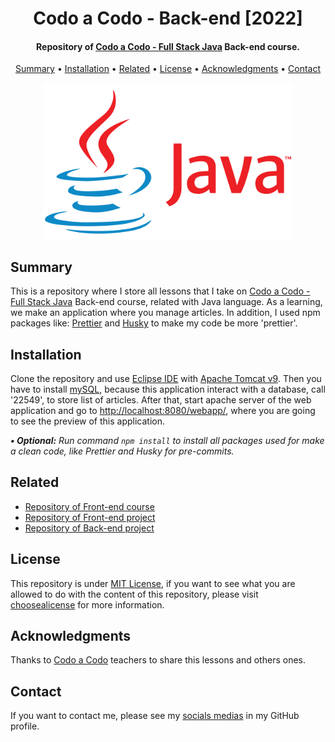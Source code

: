 <h1 align="center">
    Codo a Codo - Back-end [2022]
</h1>

<h4 align="center">
    Repository of <a href="https://inscripcionesagencia.bue.edu.ar/codoacodo" target="_blank">Codo a Codo - Full Stack Java<a> Back-end course.
</h4>

<p align="center">
    <a href="#----summary">Summary</a> •
    <a href="#----installation">Installation</a> •
    <a href="#----related">Related</a> •
    <a href="#----license">License</a> •
    <a href="#----acknowledgments">Acknowledgments</a> •
    <a href="#----contact">Contact</a>
</p>

<p align="center">
    <img src="./.github/java-logo.png" width="400">
</p>

<h2>
    Summary
</h2>
<p>
    This is a repository where I store all lessons that I take on <a href="https://inscripcionesagencia.bue.edu.ar/codoacodo" target="_blank">Codo a Codo - Full Stack Java<a> Back-end course, related with Java language. As a learning, we make an application where you manage articles. In addition, I used npm packages like: <a href="https://prettier.io/" target="_blank">Prettier</a> and <a href="https://github.com/typicode/husky" target="_blank">Husky</a> to make my code be more 'prettier'.
</p>

<h2>
    Installation
</h2>
<p>
    Clone the repository and use <a href="https://www.eclipse.org/" target="_blank">Eclipse IDE</a> with <a href="https://tomcat.apache.org/" target="_blank">Apache Tomcat v9</a>. Then you have to install <a href="https://www.mysql.com/" target="_blank">mySQL</a>, because this application interact with a database, call '22549', to store list of articles. After that, start apache server of the web application and go to <a href="http://localhost:8080/webapp/" target="_blank">http://localhost:8080/webapp/</a>, where you are going to see the preview of this application.
</p>

<p>
    <i>
        <strong>• Optional:</strong>
        Run command <code>npm install</code> to install all packages used for make a clean code, like Prettier and Husky for pre-commits.
    </i>
</p>

<h2>
    Related
</h2>
<p>
    <ul>    
        <li>
            <a href="https://github.com/hozlucas28/Codo-Codo-Front-end-2022" target="_blank">Repository of Front-end course</a>
        </li>
        <li>
            <a href="https://github.com/hozlucas28/Codo-Codo-Front-end-Project-2022" target="_blank">Repository of Front-end project</a>
        </li>
        <li>
            <a href="https://github.com/hozlucas28/Codo-Codo-Back-end-Project-2022" target="_blank">Repository of Back-end project</a>
        </li>
    </ul>
</p>

<h2>
    License
</h2>
<p>
    This repository is under <a href="./LICENSE" target="_blank">MIT License</a>, if you want to see what you are allowed to do with the content of this repository, please visit <a href="https://choosealicense.com/licenses/" target="_blank">choosealicense</a> for more information.
</p>

<h2>
    Acknowledgments
</h2>
<p>
    Thanks to <a href="https://inscripcionesagencia.bue.edu.ar/codoacodo" target="_blank">Codo a Codo</a> teachers to share this lessons and others ones.
</p>

<h2>
    Contact
</h1>
<p>
    If you want to contact me, please see my <a href="https://github.com/hozlucas28" target="_blank">socials medias</a> in my GitHub profile.
</p>
